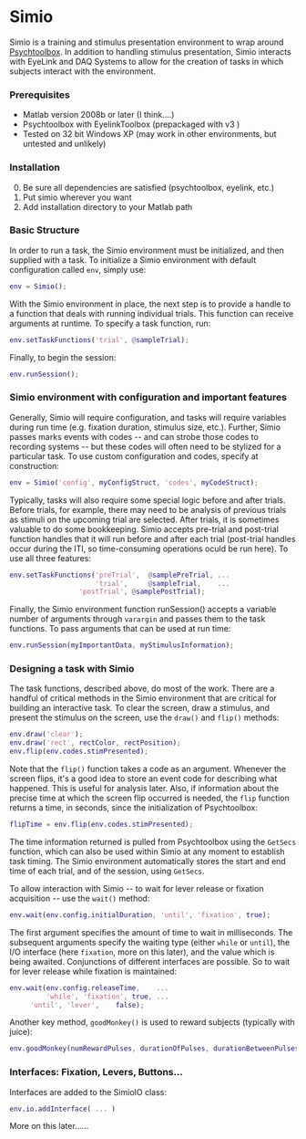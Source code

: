 Simio
=====

Simio is a training and stimulus presentation environment to wrap around [Psychtoolbox](http://psychtoolbox.org).  In addition to handling stimulus presentation, Simio interacts with EyeLink and DAQ Systems to allow for the creation of tasks in which subjects interact with the environment.


### Prerequisites

* Matlab version 2008b or later (I think....)
* Psychtoolbox with EyelinkToolbox (prepackaged with v3 )
* Tested on 32 bit Windows XP (may work in other environments, but untested and unlikely)


### Installation

0. Be sure all dependencies are satisfied (psychtoolbox, eyelink, etc.)
1. Put simio wherever you want
2. Add installation directory to your Matlab path

### Basic Structure

In order to run a task, the Simio environment must be initialized, and then supplied with a task. To initialize a Simio environment with default configuration called ```env```, simply use:

```matlab
env = Simio();
```

With the Simio environment in place, the next step is to provide a handle to a function that deals with running individual trials. This function can receive arguments at runtime. To specify a task function, run:

```matlab
env.setTaskFunctions('trial', @sampleTrial);
```

Finally, to begin the session:

```matlab
env.runSession();
```

### Simio environment with configuration and important features

Generally, Simio will require configuration, and tasks will require variables during run time (e.g. fixation duration, stimulus size, etc.). Further, Simio passes marks events with codes -- and can strobe those codes to recording systems -- but these codes will often need to be stylized for a particular task.  To use custom configuration and codes, specify at construction:

```matlab
env = Simio('config', myConfigStruct, 'codes', myCodeStruct);
```

Typically, tasks will also require some special logic before and after trials. Before trials, for example, there may need to be analysis of previous trials as stimuli on the upcoming trial are selected. After trials, it is sometimes valuable to do some bookkeeping. Simio accepts pre-trial and post-trial function handles that it will run before and after each trial (post-trial handles occur during the ITI, so time-consuming operations oculd be run here). To use all three features:

```matlab
env.setTaskFunctions('preTrial',  @samplePreTrial, ...
                     'trial',     @sampleTrial,    ...
	             'postTrial', @samplePostTrial);
```

Finally, the Simio environment function runSession() accepts a variable number of arguments through ```varargin``` and passes them to the task functions. To pass arguments that can be used at run time:

```matlab
env.runSession(myImportantData, myStimulusInformation);
```

### Designing a task with Simio

The task functions, described above, do most of the work.  There are a handful of critical methods in the Simio environment that are critical for building an interactive task.  To clear the screen, draw a stimulus, and present the stimulus on the screen, use the ```draw()``` and ```flip()``` methods:

```matlab
env.draw('clear');
env.draw('rect', rectColor, rectPosition);
env.flip(env.codes.stimPresented);
```

Note that the ```flip()``` function takes a code as an argument. Whenever the screen flips, it's a good idea to store an event code for describing what happened. This is useful for analysis later. Also, if information about the precise time at which the screen flip occurred is needed, the ```flip``` function returns a time, in seconds, since the initialization of Psychtoolbox:

```matlab
flipTime = env.flip(env.codes.stimPresented);
```

The time information returned is pulled from Psychtoolbox using the ```GetSecs``` function, which can also be used within Simio at any moment to establish task timing. The Simio environment automatically stores the start and end time of each trial, and of the session, using ```GetSecs```. 

To allow interaction with Simio -- to wait for lever release or fixation acquisition -- use the ```wait()``` method:

```matlab
env.wait(env.config.initialDuration, 'until', 'fixation', true);
```

The first argument specifies the amount of time to wait in milliseconds. The subsequent arguments specify the waiting type (either ```while``` or ```until```), the I/O interface (here ```fixation```, more on this later), and the value which is being awaited.  Conjunctions of different interfaces are possible. So to wait for lever release while fixation is maintained:

```matlab
env.wait(env.config.releaseTime,    ...
         'while', 'fixation', true, ...
	 'until', 'lever',    false);
```

Another key method, ```goodMonkey()``` is used to reward subjects (typically with juice):

```matlab
env.goodMonkey(numRewardPulses, durationOfPulses, durationBetweenPulses, sendCode);
```

### Interfaces: Fixation, Levers, Buttons...

Interfaces are added to the SimioIO class:

```matlab
env.io.addInterface( ... )
```

More on this later......





